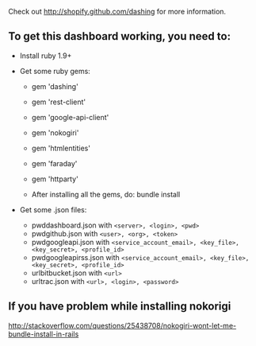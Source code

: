 Check out http://shopify.github.com/dashing for more information.

To get this dashboard working, you need to:
--------------------------------------------

*   Install ruby 1.9+
*   Get some ruby gems:
    
    *   gem 'dashing'
    *   gem 'rest-client'
    *   gem 'google-api-client'
    *   gem 'nokogiri'
    *   gem 'htmlentities'
    *   gem 'faraday'
    *   gem 'httparty'

    *   After installing all the gems, do:
            bundle install

*   Get some .json files:
    
    *   pwddashboard.json with `<server>, <login>, <pwd>`
    *   pwdgithub.json with `<user>, <org>, <token>`
    *   pwdgoogleapi.json with `<service_account_email>, <key_file>, <key_secret>, <profile_id>`
    *   pwdgoogleapirss.json with `<service_account_email>, <key_file>, <key_secret>, <profile_id>`
    *   urlbitbucket.json with `<url>`
    *   urltrac.json with `<url>, <login>, <password>`


If you have problem while installing nokorigi
---------------------------------------------

http://stackoverflow.com/questions/25438708/nokogiri-wont-let-me-bundle-install-in-rails

